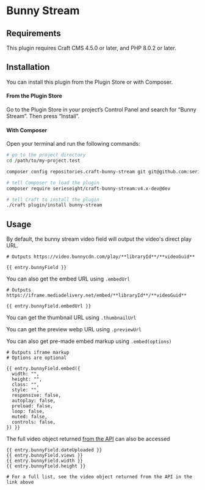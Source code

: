# Bunny Stream



## Requirements

This plugin requires Craft CMS 4.5.0 or later, and PHP 8.0.2 or later.

## Installation

You can install this plugin from the Plugin Store or with Composer.

#### From the Plugin Store

Go to the Plugin Store in your project’s Control Panel and search for “Bunny Stream”. Then press “Install”.

#### With Composer

Open your terminal and run the following commands:

```bash
# go to the project directory
cd /path/to/my-project.test

composer config repositories.craft-bunny-stream git git@github.com:serieseight/craft-bunny-stream.git

# tell Composer to load the plugin
composer require serieseight/craft-bunny-stream:v4.x-dev@dev

# tell Craft to install the plugin
./craft plugin/install bunny-stream
```

## Usage

By default, the bunny stream video field will output the video's direct play URL.
```
# Outputs https://video.bunnycdn.com/play/**libraryId**/**videoGuid**

{{ entry.bunnyField }}
```

You can also get the embed URL using `.embedUrl`
```
# Outputs https://iframe.mediadelivery.net/embed/**libraryId**/**videoGuid**

{{ entry.bunnyField.embedUrl }}
```

You can get the thumbnail URL using `.thumbnailUrl`

You can get the preview webp URL using `.previewUrl`

You can also get pre-made embed markup using `.embed(options)`
```
# Outputs iframe markup
# Options are optional

{{ entry.bunnyField.embed({
  width: "",
  height: "",
  class: "",
  style: "",
  responsive: false,
  autoplay: false,
  preload: false,
  loop: false,
  muted: false,
  controls: false,
}) }}
```

The full video object returned [from the API](https://docs.bunny.net/reference/video_getvideo) can also be accessed
```
{{ entry.bunnyField.dateUploaded }}
{{ entry.bunnyField.views }}
{{ entry.bunnyField.width }}
{{ entry.bunnyField.height }}

# For a full list, see the video object returned from the API in the link above
```